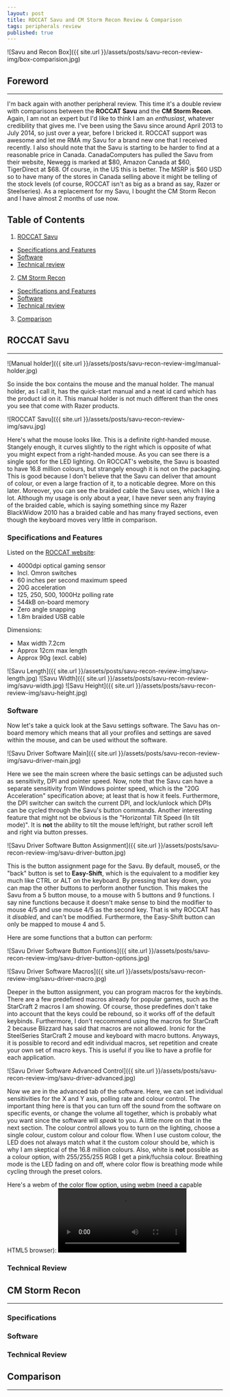 ```yaml
---
layout: post
title: ROCCAT Savu and CM Storm Recon Review & Comparison
tags: peripherals review
published: true
---
```


![Savu and Recon Box]({{ site.url }}/assets/posts/savu-recon-review-img/box-comparision.jpg)

## Foreword
-----
I'm back again with another peripheral review.  This time it's a double review with comparisons between the **ROCCAT Savu** and the **CM Storm Recon**.  Again, I am not an expert but I'd like to think I am an *enthusiast*, whatever credibility that gives me.  I've been using the Savu since around April 2013 to July 2014, so just over a year, before I bricked it.  ROCCAT support was awesome and let me RMA my Savu for a brand new one that I received recently.  I also should note that the Savu is starting to be harder to find at a reasonable price in Canada.  CanadaComputers has pulled the Savu from their website, Newegg is marked at $80, Amazon Canada at $60, TigerDirect at $68.  Of course, in the US this is better.  The MSRP is $60 USD so to have many of the stores in Canada selling above it might be telling of the stock levels (of course, ROCCAT isn't as big as a brand as say, Razer or Steelseries).  As a replacement for my Savu, I bought the CM Storm Recon and I have almost 2 months of use now.

## Table of Contents
1. [ROCCAT Savu](#savu)
  * [Specifications and Features](#savu-spec)
  * [Software](#savu-software)
  * [Technical review](#savu-review)
2. [CM Storm Recon](#recon)
  * [Specifications and Features](#recon-spec)
  * [Software](#recon-software)
  * [Technical review](#recon-software)
3. [Comparison](#comparison)


## <a name="savu"/>ROCCAT Savu
-----

![Manual holder]({{ site.url }}/assets/posts/savu-recon-review-img/manual-holder.jpg)

So inside the box contains the mouse and the manual holder.  The manual holder, as I call it, has the quick-start manual and a neat id card which has the product id on it.  This manual holder is not much different than the ones you see that come with Razer products.

![ROCCAT Savu]({{ site.url }}/assets/posts/savu-recon-review-img/savu.jpg)

Here's what the mouse looks like.  This is a definite right-handed mouse.  Stangely enough, it curves slightly to the right which is opposite of what you might expect from a right-handed mouse.  As you can see there is a single spot for the LED lighting.  On ROCCAT's website, the Savu is boasted to have 16.8 million colours, but strangely enough it is not on the packaging.  This is good because I don't believe that the Savu can deliver that amount of colour, or even a large fraction of it, to a noticable degree.  More on this later.  Moreover, you can see the braided cable the Savu uses,  which I like a lot.  Although my usage is only about a year, I have never seen any fraying of the braided cable, which is saying something since my Razer BlackWidow 2010 has a braided cable and has many frayed sections, even though the keyboard moves very little in comparison.

### <a name="savu-spec"/>Specifications and Features

Listed on the [ROCCAT website](http://www.roccat.org/Products/Gaming-Mice/ROCCAT-Savu/#crb_2):
+ 4000dpi optical gaming sensor
+ Incl. Omron switches
+ 60 inches per second maximum speed
+ 20G acceleration
+ 125, 250, 500, 1000Hz polling rate
+ 544kB on-board memory
+ Zero angle snapping
+ 1.8m braided USB cable

Dimensions:
+ Max width 7.2cm
+ Approx 12cm max length
+ Approx 90g (excl. cable)

![Savu Length]({{ site.url }}/assets/posts/savu-recon-review-img/savu-length.jpg)
![Savu Width]({{ site.url }}/assets/posts/savu-recon-review-img/savu-width.jpg)
![Savu Height]({{ site.url }}/assets/posts/savu-recon-review-img/savu-height.jpg)

### <a name="savu-software"/>Software

Now let's take a quick look at the Savu settings software.  The Savu has on-board memory which means that all your profiles and settings are saved within the mouse, and can be used without the software.

![Savu Driver Software Main]({{ site.url }}/assets/posts/savu-recon-review-img/savu-driver-main.jpg)

Here we see the main screen where the basic settings can be adjusted such as sensitivity, DPI and pointer speed.  Now, note that the Savu can have a separate sensitivity from Windows pointer speed, which is the "20G Acceleration" specification above; at least that is how it feels.  Furthermore, the DPI switcher can switch the current DPI, and lock/unlock which DPIs can be cycled through the Savu's button commands.  Another interesting feature that might not be obvious is the "Horizontal Tilt Speed (In tilt mode)".  It is **not** the ability to tilt the mouse left/right, but rather scroll left and right via button presses.  

![Savu Driver Software Button Assignment]({{ site.url }}/assets/posts/savu-recon-review-img/savu-driver-button.jpg)

This is the button assignment page for the Savu.  By default, mouse5, or the "back" button is set to **Easy-Shift**, which is the equivalent to a modifier key much like CTRL or ALT on the keyboard.  By pressing that key down, you can map the other buttons to perform another function.  This makes the Savu from a 5 button mouse, to a mouse with 5 buttons and 9 functions.  I say nine functions because it doesn't make sense to bind the modifier to mouse 4/5 and use mouse 4/5 as the second key.  That is why ROCCAT has it *disabled*, and can't be modified.  Furthermore, the Easy-Shift button can only be mapped to mouse 4 and 5.

Here are some functions that a button can perform:

![Savu Driver Software Button Funtions]({{ site.url }}/assets/posts/savu-recon-review-img/savu-driver-button-options.jpg)

![Savu Driver Software Macros]({{ site.url }}/assets/posts/savu-recon-review-img/savu-driver-macro.jpg) 

Deeper in the button assignment, you can program macros for the keybinds.  There are a few predefined macros already for popular games, such as the StarCraft 2 macros I am showing.  Of course, those predefines don't take into account that the keys could be rebound, so it works off of the default keybinds.  Furthermore, I don't reccommend using the macros for StarCraft 2 because Blizzard has said that macros are not allowed.  Ironic for the SteelSeries StarCraft 2 mouse and keyboard with macro buttons.  Anyways, it is possible to record and edit individual macros, set repetition and create your own set of macro keys.  This is useful if you like to have a profile for each application.

![Savu Driver Software Advanced Control]({{ site.url }}/assets/posts/savu-recon-review-img/savu-driver-advanced.jpg)

Now we are in the advanced tab of the software.  Here, we can set individual sensitivities for the X and Y axis, polling rate and colour control.  The important thing here is that you can turn off the sound from the software on specific events,  or change the volume all together, which is probably what you want since the software will *speak* to you.  A little more on that in the next section.  The colour control allows you to turn on the lighting, choose a single colour, custom colour and colour flow.  When I use custom colour, the LED does not always match what it the custom colour should be, which is why I am skeptical of the 16.8 million colours.  Also, white is **not** possible as a colour option, with 255/255/255 RGB I get a pink/fuchsia colour.  Breathing mode is the LED fading on and off, where color flow is breathing mode while cycling through the preset colors.

Here's a webm of the color flow option, using webm (need a capable HTML5 browser):
<video src="savu-color-flow.webm" controls/>

### <a name="savu-review"/>Technical Review

## <a name="recon"/> CM Storm Recon
-----

### <a name="recon-spec"/>Specifications


### <a name="recon-software"/>Software

### <a name="recon-review"/>Technical Review

## <a name="comparison"/> Comparison
-----
